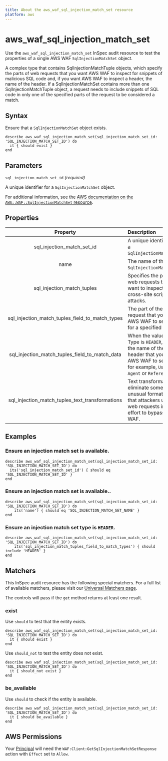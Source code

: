 ```yaml
---
title: About the aws_waf_sql_injection_match_set resource
platform: aws
---
```


# aws_waf_sql_injection_match_set

Use the `aws_waf_sql_injection_match_set` InSpec audit resource to test the properties of a single AWS WAF `SqlInjectionMatchSet` object.

A complex type that contains SqlInjectionMatchTuple objects, which specify the parts of web requests that you want AWS WAF to inspect for snippets of malicious SQL code and, if you want AWS WAF to inspect a header, the name of the header.
If a SqlInjectionMatchSet contains more than one SqlInjectionMatchTuple object, a request needs to include snippets of SQL code in only one of the specified parts of the request to be considered a match.

## Syntax

Ensure that a `SqlInjectionMatchSet` object exists.

    describe aws_waf_sql_injection_match_set(sql_injection_match_set_id: 'SQL_INJECTION_MATCH_SET_ID') do
      it { should exist }
    end

## Parameters

`sql_injection_match_set_id` _(required)_

A unique identifier for a `SqlInjectionMatchSet` object.

For additional information, see the [AWS documentation on the `AWS::WAF::SqlInjectionMatchSet` resource](https://docs.aws.amazon.com/AWSCloudFormation/latest/UserGuide/aws-resource-waf-sqlinjectionmatchset.html).

## Properties

| Property | Description |
| :---: | :--- |
| sql_injection_match_set_id | A unique identifier for a `SqlInjectionMatchSet`. |
| name | The name of the `SqlInjectionMatchSet`. |
| sql_injection_match_tuples | Specifies the parts of web requests that you want to inspect for cross-site scripting attacks. |
| sql_injection_match_tuples_field_to_match_types | The part of the web request that you want AWS WAF to search for a specified string. |
| sql_injection_match_tuples_field_to_match_data | When the value of Type is `HEADER`, enter the name of the header that you want AWS WAF to search, for example, `User-Agent` or `Referer`. |
| sql_injection_match_tuples_text_transformations | Text transformations eliminate some of the unusual formatting that attackers use in web requests in an effort to bypass AWS WAF. |

## Examples

### Ensure an injection match set is available.

    describe aws_waf_sql_injection_match_set(sql_injection_match_set_id: 'SQL_INJECTION_MATCH_SET_ID') do
      its('sql_injection_match_set_id') { should eq 'SQL_INJECTION_MATCH_SET_ID' }
    end

### Ensure an injection match set is available..

    describe aws_waf_sql_injection_match_set(sql_injection_match_set_id: 'SQL_INJECTION_MATCH_SET_ID') do
        its('name') { should eq 'SQL_INJECTION_MATCH_SET_NAME' }
    end

### Ensure an injection match set type is `HEADER`.

    describe aws_waf_sql_injection_match_set(sql_injection_match_set_id: 'SQL_INJECTION_MATCH_SET_ID') do
        its('sql_injection_match_tuples_field_to_match_types') { should include 'HEADER' }
    end

## Matchers

This InSpec audit resource has the following special matchers. For a full list of available matchers, please visit our [Universal Matchers page](https://www.inspec.io/docs/reference/matchers/).

The controls will pass if the `get` method returns at least one result.

### exist

Use `should` to test that the entity exists.

    describe aws_waf_sql_injection_match_set(sql_injection_match_set_id: 'SQL_INJECTION_MATCH_SET_ID') do
      it { should exist }
    end

Use `should_not` to test the entity does not exist.

    describe aws_waf_sql_injection_match_set(sql_injection_match_set_id: 'SQL_INJECTION_MATCH_SET_ID') do
      it { should_not exist }
    end

### be_available

Use `should` to check if the entity is available.

    describe aws_waf_sql_injection_match_set(sql_injection_match_set_id: 'SQL_INJECTION_MATCH_SET_ID') do
      it { should be_available }
    end

## AWS Permissions

Your [Principal](https://docs.aws.amazon.com/IAM/latest/UserGuide/intro-structure.html#intro-structure-principal) will need the `WAF:Client:GetSqlInjectionMatchSetResponse` action with `Effect` set to `Allow`.
